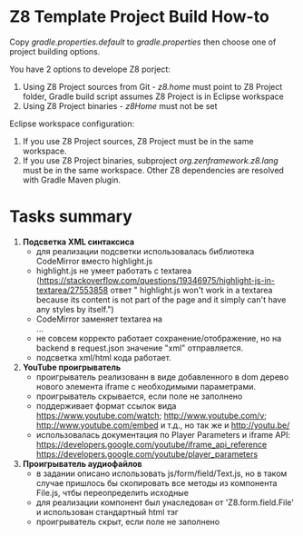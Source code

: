 # Z8 Template Project Build How-to

Copy _gradle.properties.default_ to _gradle.properties_ then choose one of project building options.

You have 2 options to develope Z8 porject:
1. Using Z8 Project sources from Git - _z8.home_ must point to Z8 Project folder, Gradle build script assumes Z8 Project is in Eclipse workspace
1. Using Z8 Project binaries - _z8Home_ must not be set

Eclipse workspace configuration:
1. If you use Z8 Project sources, Z8 Project must be in the same workspace.
1. If you use Z8 Project binaries, subproject _org.zenframework.z8.lang_ must be in the same workspace. Other Z8 dependencies are resolved with Gradle Maven plugin.

# Tasks summary

1. **Подсветка XML синтаксиса**
    - для реализации подсветки использовалась библиотека CodeMirror вместо highlight.js
    - highlight.js не умеет работать с textarea (https://stackoverflow.com/questions/19346975/highlight-js-in-textarea/27553858 
    ответ " highlight.js won't work in a textarea because its content is not part of the page and it simply can't have any styles by itself.")
    - CodeMirror заменяет textarea на <div class="CodeMirror cm-s-default"> ...
    - не совсем корректо работает сохранение/отображение, но на backend в request.json значение "xml" отправляется.
    - подсветка xml/html кода работает.
2. **YouTube проигрыватель**
    - проигрыватель реализованн в виде добавленного в dom дерево нового элемента iframe с необходимыми параметрами.
    - проигрыватель скрывается, если поле не заполнено
    - поддерживает формат ссылок вида https://www.youtube.com/watch; http://www.youtube.com/v; http://www.youtube.com/embed и т.д., но так же и http://youtu.be/
    - использовалась документация по Player Parameters и iframe API: https://developers.google.com/youtube/iframe_api_reference https://developers.google.com/youtube/player_parameters
3. **Проигрыватель аудиофайлов**
    - в задании описано использовать js/form/field/Text.js, но в таком случае пришлось бы скопировать все методы из  компонента File.js, чтбы переопределить исходные
    - для реализации компонент был унаследован от 'Z8.form.field.File' и использован стандартный html тэг <audio> в котором изменяется атрибут src
    - проигрыватель скрыт, если поле не заполнено
